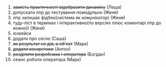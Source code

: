 1. ~~замість практичності відобразити динаміку~~ (Леша)
2. допускати лпр до тестування помодульно (Женя)
3. лпр залишає фідбек(система як комунікатор) (Женя)
4. туду-ліст в термінах і інтерактивно(по версіях плюс коментарі лпр до кожної) (Женя)
5. юзкейси
  1. додати про сесію (Саша)
  2. ~~як результат не дія, а об'єкт~~ (Марк)
  3. ~~додати конкретики~~ (Антон)
  4. ~~розділити розробника і оператора~~ (Богдан)
  5. сеанс роботи оператора (Марк)
